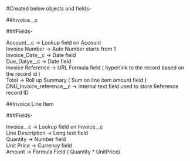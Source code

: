 #Created below objects and fields- 

##Invoice__c

###Fields-

Account__c -> Lookup field on Account <br/>
Invoice Number -> Auto Number starts from 1 <br/>
Invoice_Date__c -> Date field <br/>
Due_Datye__c -> Date field <br/>
Invoice Reference -> URL Formula field ( hyperlink to the record based on the record id ) <br/>
Total -> Roll up Summary ( Sum on line item amount field ) <br/>
DNU_Invoice_reference__c -> internal text field used to store Reference record ID <br/>


##Invoice Line Item <br/>

###Fields- <br/>

Invoice__c -> Lookup field on Invoice__c <br/>
Line Description -> Long text field <br/>
Quantity -> Number field <br/>
Unit Price -> Currency field <br/>
Amount -> Formula Field ( Quantity * UnitPrice) <br/>
